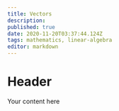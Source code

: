 ```yaml
---
title: Vectors
description: 
published: true
date: 2020-11-20T03:37:44.124Z
tags: mathematics, linear-algebra
editor: markdown
---
```


# Header
Your content here
